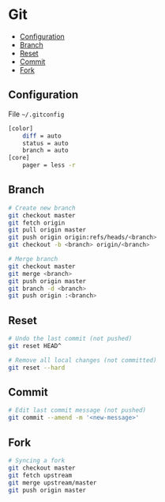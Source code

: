 Git
===

* [Configuration](#configuration)
* [Branch](#branch)
* [Reset](#reset)
* [Commit](#commit)
* [Fork](#fork)

Configuration
-------------

File `~/.gitconfig`

```bash
[color]
    diff = auto
    status = auto
    branch = auto
[core]
    pager = less -r
```

Branch
------

```bash
# Create new branch
git checkout master
git fetch origin
git pull origin master
git push origin origin:refs/heads/<branch>
git checkout -b <branch> origin/<branch>

# Merge branch
git checkout master
git merge <branch>
git push origin master
git branch -d <branch>
git push origin :<branch>
```

Reset
-----

```bash
# Undo the last commit (not pushed)
git reset HEAD^

# Remove all local changes (not committed)
git reset --hard
```

Commit
------

```bash
# Edit last commit message (not pushed)
git commit --amend -m '<new-message>'
```

Fork
----

```bash
# Syncing a fork
git checkout master
git fetch upstream
git merge upstream/master
git push origin master
```
